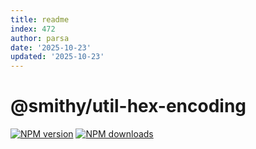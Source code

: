 ```yaml
---
title: readme
index: 472
author: parsa
date: '2025-10-23'
updated: '2025-10-23'
---
```

# @smithy/util-hex-encoding

[![NPM version](https://img.shields.io/npm/v/@smithy/util-hex-encoding/latest.svg)](https://www.npmjs.com/package/@smithy/util-hex-encoding)
[![NPM downloads](https://img.shields.io/npm/dm/@smithy/util-hex-encoding.svg)](https://www.npmjs.com/package/@smithy/util-hex-encoding)
